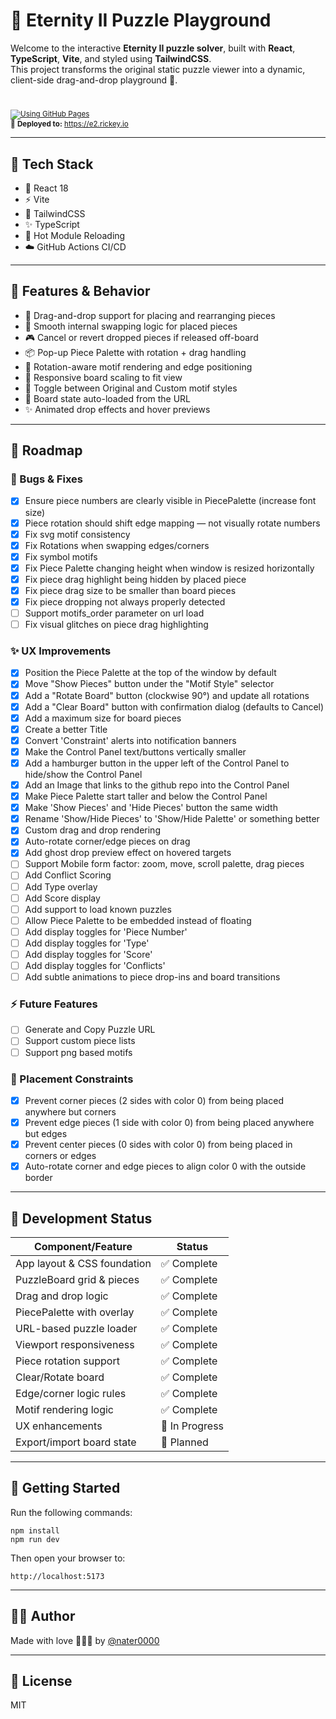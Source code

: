 # 🧩 Eternity II Puzzle Playground

Welcome to the interactive **Eternity II puzzle solver**, built with **React**, **TypeScript**, **Vite**, and styled using **TailwindCSS**.  
This project transforms the original static puzzle viewer into a dynamic, client-side drag-and-drop playground 🎯.

#
<sub>[![Using GitHub Pages](https://github.com/nater0000/eternity-puzzle-react/actions/workflows/deploy.yml/badge.svg)](https://github.com/nater0000/eternity-puzzle-react/actions/workflows/deploy.yml)</sub>
<br><sub>🚀 **Deployed to:** https://e2.rickey.io</sub>

---

## 🔧 Tech Stack

- 🧬 React 18  
- ⚡ Vite  
- 🎨 TailwindCSS  
- ✨ TypeScript  
- 🔁 Hot Module Reloading  
- ☁️ GitHub Actions CI/CD

---

## 🧠 Features & Behavior

- 🧩 Drag-and-drop support for placing and rearranging pieces
- 🔁 Smooth internal swapping logic for placed pieces
- 🎮 Cancel or revert dropped pieces if released off-board
- 📦 Pop-up Piece Palette with rotation + drag handling
- 🧭 Rotation-aware motif rendering and edge positioning
- 🧮 Responsive board scaling to fit view
- 🎨 Toggle between Original and Custom motif styles
- 🧪 Board state auto-loaded from the URL
- ✨ Animated drop effects and hover previews

---

## 🔨 Roadmap

### 🐞 Bugs & Fixes

- [x] Ensure piece numbers are clearly visible in PiecePalette (increase font size)
- [x] Piece rotation should shift edge mapping — not visually rotate numbers
- [x] Fix svg motif consistency
- [x] Fix Rotations when swapping edges/corners
- [x] Fix symbol motifs
- [x] Fix Piece Palette changing height when window is resized horizontally
- [x] Fix piece drag highlight being hidden by placed piece
- [x] Fix piece drag size to be smaller than board pieces
- [x] Fix piece dropping not always properly detected
- [ ] Support motifs_order parameter on url load
- [ ] Fix visual glitches on piece drag highlighting

### ✨ UX Improvements

- [x] Position the Piece Palette at the top of the window by default
- [x] Move "Show Pieces" button under the "Motif Style" selector
- [x] Add a "Rotate Board" button (clockwise 90°) and update all rotations
- [x] Add a "Clear Board" button with confirmation dialog (defaults to Cancel)
- [x] Add a maximum size for board pieces
- [x] Create a better Title
- [x] Convert 'Constraint' alerts into notification banners
- [x] Make the Control Panel text/buttons vertically smaller
- [x] Add a hamburger button in the upper left of the Control Panel to hide/show the Control Panel
- [x] Add an Image that links to the github repo into the Control Panel
- [x] Make Piece Palette start taller and below the Control Panel
- [x] Make 'Show Pieces' and 'Hide Pieces' button the same width
- [x] Rename 'Show/Hide Pieces' to 'Show/Hide Palette' or something better
- [x] Custom drag and drop rendering
- [x] Auto-rotate corner/edge pieces on drag
- [x] Add ghost drop preview effect on hovered targets
- [ ] Support Mobile form factor: zoom, move, scroll palette, drag pieces
- [ ] Add Conflict Scoring
- [ ] Add Type overlay
- [ ] Add Score display
- [ ] Add support to load known puzzles
- [ ] Allow Piece Palette to be embedded instead of floating
- [ ] Add display toggles for 'Piece Number'
- [ ] Add display toggles for 'Type'
- [ ] Add display toggles for 'Score'
- [ ] Add display toggles for 'Conflicts'
- [ ] Add subtle animations to piece drop-ins and board transitions

### ⚡ Future Features

- [ ] Generate and Copy Puzzle URL
- [ ] Support custom piece lists
- [ ] Support png based motifs

### 🔐 Placement Constraints

- [x] Prevent corner pieces (2 sides with color 0) from being placed anywhere but corners
- [x] Prevent edge pieces (1 side with color 0) from being placed anywhere but edges
- [x] Prevent center pieces (0 sides with color 0) from being placed in corners or edges
- [x] Auto-rotate corner and edge pieces to align color 0 with the outside border

---

## 🧱 Development Status

| Component/Feature            | Status         |
|-----------------------------|----------------|
| App layout & CSS foundation | ✅ Complete     |
| PuzzleBoard grid & pieces   | ✅ Complete     |
| Drag and drop logic         | ✅ Complete     |
| PiecePalette with overlay   | ✅ Complete     |
| URL-based puzzle loader     | ✅ Complete     |
| Viewport responsiveness     | ✅ Complete     |
| Piece rotation support      | ✅ Complete     |
| Clear/Rotate board          | ✅ Complete     |
| Edge/corner logic rules     | ✅ Complete     |
| Motif rendering logic       | ✅ Complete     |
| UX enhancements             | 🔧 In Progress  |
| Export/import board state   | 🔲 Planned      |

---

## 🚀 Getting Started

Run the following commands:

```
npm install
npm run dev
```

Then open your browser to:

```
http://localhost:5173
```

---

## 👨‍💻 Author

Made with love 🧩💙🤖 by [@nater0000](https://github.com/nater0000)

---

## 📝 License

MIT
